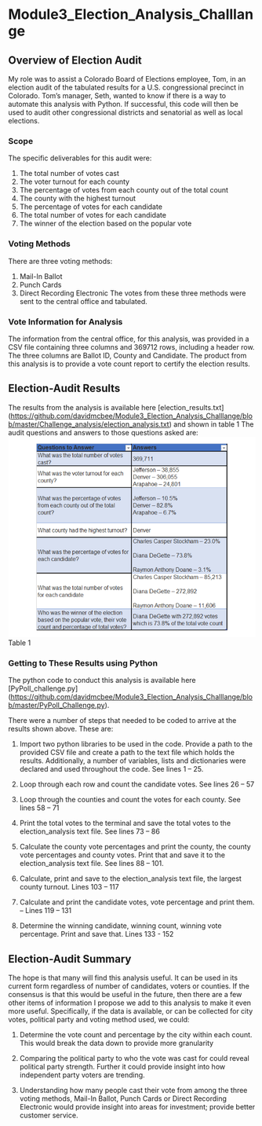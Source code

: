 # Module3_Election_Analysis_Challlange
## Overview of Election Audit
My role was to assist a Colorado Board of Elections employee, Tom, in an election audit of the tabulated results for a U.S. congressional precinct in Colorado. Tom’s manager, Seth, wanted to know if there is a way to automate this analysis with Python. If successful, this code will then be used to audit other congressional districts and senatorial as well as local elections.

### Scope
The specific deliverables for this audit were:
1.	The total number of votes cast
2.	The voter turnout for each county
3.	The percentage of votes from each county out of the total count
4.	The county with the highest turnout
5.	The percentage of votes for each candidate
6.	The total number of votes for each candidate
7.	The winner of the election based on the popular vote

### Voting Methods
There are three voting methods:
1.	Mail-In Ballot
2.	Punch Cards
3.	Direct Recording Electronic
The votes from these three methods were sent to the central office and tabulated.

### Vote Information for Analysis
The information from the central office, for this analysis, was provided in a CSV file containing three columns and 369712 rows, including a header row. The three columns are Ballot ID, County and Candidate.
The product from this analysis is to provide a vote count report to certify the election results.

## Election-Audit Results
The results from the analysis is available here [election_results.txt] (https://github.com/davidmcbee/Module3_Election_Analysis_Challlange/blob/master/Challenge_analysis/election_analysis.txt) and shown in table 1
The audit questions and answers to those questions asked are:
![Results_Table.png](https://github.com/davidmcbee/Module3_Election_Analysis_Challlange/blob/master/Challenge_analysis/Results_table.png)
Table 1

### Getting to These Results using Python
The python code to conduct this analysis is available here [PyPoll_challenge.py] (https://github.com/davidmcbee/Module3_Election_Analysis_Challlange/blob/master/PyPoll_Challenge.py).

There were a number of steps that needed to be coded to arrive at the results shown above. These are:
1.	Import two python libraries to be used in the code. Provide a path to the provided CSV file and create a path to the text file which holds the results. Additionally, a number of variables, lists and dictionaries were declared and used throughout the code. See lines 1 – 25.

2.	Loop through each row and count the candidate votes. See lines 26 – 57

3.	Loop through the counties and count the votes for each county. See lines 58 – 71

4.	Print the total votes to the terminal and save the total votes to the election_analysis text file. See lines 73 – 86

5.	Calculate the county vote percentages and print the county, the county vote percentages and county votes. Print that and save it to the  election_analysis text file. See lines 88 – 101.

6.	Calculate, print and save to the election_analysis text file, the largest county turnout. Lines 103 – 117

7.	Calculate and print the candidate votes, vote percentage and print them. – Lines 119 – 131

8.	Determine the winning candidate, winning count, winning vote percentage. Print and save that. Lines 133 - 152

## Election-Audit Summary
The hope is that many will find this analysis useful. It can be used in its current form regardless of number of candidates, voters or counties. If the consensus is that this would be useful in the future, then there are a few other items of information I propose we add to this analysis to make it even more useful.
Specifically, if the data is available, or can be collected for city votes, political party and voting method used, we could:
1.	Determine the vote count and percentage by the city within each count. This would break the data down to provide more granularity

2.	Comparing the political party to who the vote was cast for could reveal political party strength. Further it could provide insight into how independent party voters are trending.

3.	Understanding how many people cast their vote from among the three voting methods, Mail-In Ballot, Punch Cards or Direct Recording Electronic would provide insight into areas for investment; provide better customer service.
